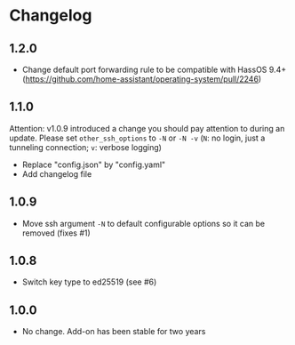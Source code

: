 # Changelog

## 1.2.0

- Change default port forwarding rule to be compatible with HassOS 9.4+ (https://github.com/home-assistant/operating-system/pull/2246)

## 1.1.0

Attention: v1.0.9 introduced a change you should pay attention to during an update.
Please set `other_ssh_options` to `-N` or `-N -v` (`N`: no login, just a tunneling connection; `v`: verbose logging)

- Replace "config.json" by "config.yaml"
- Add changelog file

## 1.0.9

- Move ssh argument `-N` to default configurable options so it can be removed (fixes #1)

## 1.0.8

- Switch key type to ed25519 (see #6)

## 1.0.0

- No change. Add-on has been stable for two years
